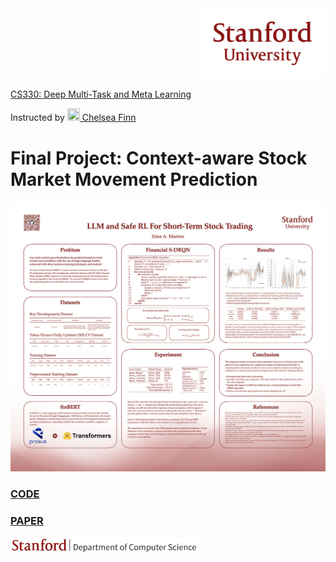 <div align="right">
    <img src="https://github.com/irinamarton/Stanford-CS229-Final-Project/blob/main/images/SUSig_Stack_red.png" width="200px"/>
</div>

[CS330: Deep Multi-Task and Meta Learning](https://cs330.stanford.edu)

Instructed by [<img src="https://cs330.stanford.edu/images/chelsea_new.jpeg" width="20px" height="20px"/> Chelsea Finn](https://ai.stanford.edu/~cbfinn/)


# Final Project: Context-aware Stock Market Movement Prediction

<img src="https://github.com/irinamarton/Stanford-CS229-Final-Project/blob/main/CS229%20-%20Poster%20-%20Irina%20A%20Marton%20-%20s.jpg" width="800"/>



### [CODE](https://github.com/irinamarton/Stanford-CS330-Final-Project/tree/fa1a9362d9470dc2fbeb9a4502a445ddf1317da5/Code)

### [PAPER](https://github.com/irinamarton/Stanford-CS330-Final-Project/blob/fa1a9362d9470dc2fbeb9a4502a445ddf1317da5/CS330_Context-aware_Stock_Market_Movement_Prediction_Irina_Alexandra_Marton.pdf)




[<img src="https://github.com/irinamarton/Stanford-CS229-Final-Project/blob/main/images/stanford-line1-3.png" width="300px"/>](https://cs.stanford.edu)
